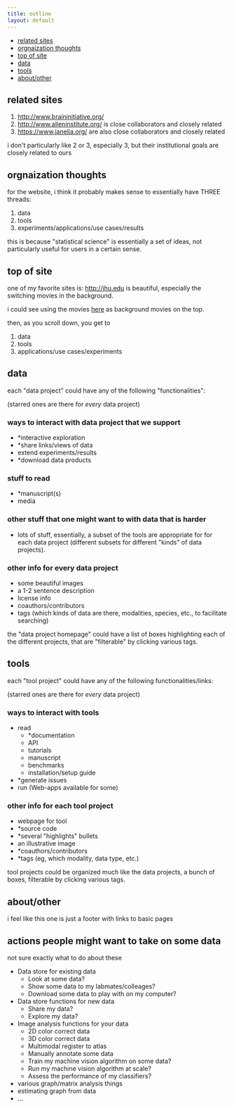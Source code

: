 ```yaml
---
title: outline
layout: default
---
```


<!-- TOC depthFrom:1 depthTo:6 withLinks:1 updateOnSave:1 orderedList:0 -->

- [related sites](#related-sites)
- [orgnaization thoughts](#orgnaization-thoughts)
- [top of site](#top-of-site)
- [data](#data)
- [tools](#tools)
- [about/other](#aboutother)

<!-- /TOC -->


## related sites

1. http://www.braininitiative.org/
2. http://www.alleninstitute.org/ is close collaborators and closely related
3. https://www.janelia.org/ are also close collaborators and closely related

i don't particularly like 2 or 3, especially 3, but their institutional goals are closely related to ours

## orgnaization thoughts


for the website, i think it probably makes sense to essentially have THREE threads:

1. data
2. tools
3. experiments/applications/use cases/results

this is because "statistical science" is essentially a set of ideas,
not particularly useful for users in a certain sense.


## top of site

one of my favorite sites is:  http://jhu.edu is beautiful, especially the switching movies in the background.

i could see using the movies [here](videos.html) as background movies on the top.

then, as you scroll down, you get to

1. data
2. tools
3. applications/use cases/experiments



## data

each "data project" could have any of the following "functionalities":

(starred ones are there for *every* data project)

### ways to interact with data project that we support 
- *interactive exploration
- *share links/views of data
- extend experiments/results
- *download data products

### stuff to read
- *manuscript(s)
- media

### other stuff that one might want to with data that is harder

- lots of stuff, essentially, a subset of the tools are appropriate for for each data project (different subsets for different "kinds" of data projects).


### other info for every data project
- some beautiful images
- a 1-2 sentence description
- license info
- coauthors/contributors
- tags (which kinds of data are there, modalities, species, etc., to facilitate searching)

the "data project homepage" could have a list of boxes highlighting each of the different projects, that are "filterable" by clicking various tags.



## tools

each "tool project" could have any of the following functionalities/links:

(starred ones are there for *every* data project)


### ways to interact with tools
- read
	- *documentation
	- API
	- tutorials
	- manuscript
	- benchmarks
	- installation/setup guide
- *generate issues
- run (Web-apps available for some)

### other info for each tool project
- webpage for tool
- *source code
- *several "highlights" bullets
- an illustrative image
- *coauthors/contributors
- *tags (eg, which modality, data type, etc.)


tool projects could be organized much like the data projects, a bunch of boxes, filterable by clicking various tags.


## about/other


i feel like this one is just a footer with links to basic pages

## actions people might want to take on some data

not sure exactly what to do about these


- Data store for existing data
	- Look at some data?
	- Show some data to my labmates/colleages?
	- Download some data to play with on my computer?
- Data store functions for new data
	- Share my data?
	- Explore my data?
- Image analysis functions for your data
	- 2D color correct data
	- 3D color correct data
	- Multimodal register to atlas
	- Manually annotate some data
	- Train my machine vision algorithm on some data?
	- Run my machine vision algorithm at scale?
	- Assess the performance of my classifiers?
- various graph/matrix analysis things
- estimating graph from data
- ...
